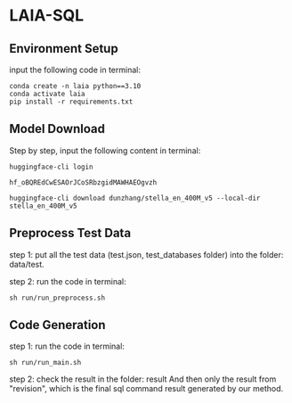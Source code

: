 # LAIA-SQL

## Environment Setup

input the following code in terminal:

```
conda create -n laia python==3.10
conda activate laia
pip install -r requirements.txt
```


## Model Download

Step by step, input the following content in terminal:

```
huggingface-cli login
```

```
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
```

```
huggingface-cli download dunzhang/stella_en_400M_v5 --local-dir stella_en_400M_v5
```

## Preprocess Test Data

step 1: put all the test data (test.json, test_databases folder) into the folder: data/test.

step 2: run the code in terminal:

```
sh run/run_preprocess.sh
```

## Code Generation

step 1: run the code in terminal:

```
sh run/run_main.sh
```

step 2: check the result in the folder: result
And then only the result from "revision", which is the final sql command result generated by our method.
